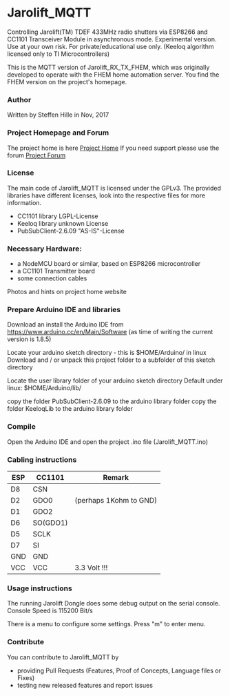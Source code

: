 # Jarolift_MQTT

Controlling Jarolift(TM) TDEF 433MHz radio shutters via ESP8266 and CC1101 Transceiver Module in asynchronous mode.
Experimental version.
Use at your own risk. For private/educational use only. (Keeloq algorithm licensed only to TI Microcontrollers)

This is the MQTT version of Jarolift_RX_TX_FHEM, which was originally developed to operate with the 
FHEM home automation server. You find the FHEM version on the project's homepage.


### Author

Written by Steffen Hille in Nov, 2017


### Project Homepage and Forum

The project home is here [Project Home](http://www.bastelbudenbuben.de/2017/04/25/protokollanalyse-von-jarolift-tdef-motoren/)
If you need support please use the forum [Project Forum](http://www.bastelbudenbuben.de/forum/)


### License
The main code of Jarolift_MQTT is licensed under the GPLv3. 
The provided libraries have different licenses, look into the respective files for more information.
* CC1101 library        LGPL-License
* Keeloq library        unknown License
* PubSubClient-2.6.09   "AS-IS"-License

### Necessary Hardware:

* a NodeMCU board or similar, based on ESP8266 microcontroller
* a CC1101 Transmitter board
* some connection cables

Photos and hints on project home website

 
### Prepare Arduino IDE and libraries

Download an install the Arduino IDE from https://www.arduino.cc/en/Main/Software
(as time of writing the current version is 1.8.5)

Locate your arduino sketch directory - this is $HOME/Arduino/ in linux
Download and / or unpack this project folder to a subfolder of this sketch directory

Locate the user library folder of your arduino sketch directory
Default under linux: $HOME/Arduino/lib/

copy the folder PubSubClient-2.6.09 to the arduino library folder
copy the folder KeeloqLib to the arduino library folder


### Compile

Open the Arduino IDE and open the project .ino file (Jarolift_MQTT.ino)


### Cabling instructions
ESP | CC1101 | Remark
------|------|------
D8 | CSN
D2 | GDO0 | (perhaps 1Kohm to GND)
D1 | GDO2
D6 | SO(GDO1)
D5 | SCLK
D7 | SI
GND | GND
VCC | VCC | 3.3 Volt !!!


### Usage instructions

The running Jarolift Dongle does some debug output on the serial console.
Console Speed is 115200 Bit/s

There is a menu to configure some settings.
Press "m" to enter menu.




### Contribute

You can contribute to Jarolift_MQTT by
- providing Pull Requests (Features, Proof of Concepts, Language files or Fixes)
- testing new released features and report issues
